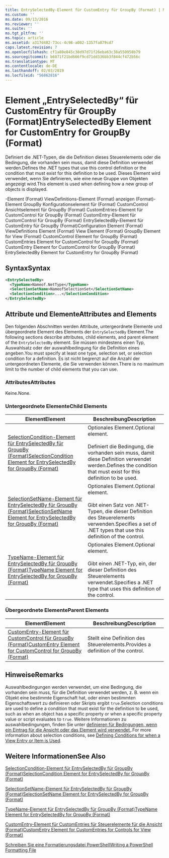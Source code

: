 ```yaml
---
title: EntrySelectedBy-Element für CustomEntry für GroupBy (Format) | Microsoft-Dokumentation
ms.custom: ''
ms.date: 09/13/2016
ms.reviewer: ''
ms.suite: ''
ms.tgt_pltfrm: ''
ms.topic: article
ms.assetid: a317d482-73cc-4c98-a002-1357fa879cd7
caps.latest.revision: 7
ms.openlocfilehash: cf1a80e845c38d97d71f26eba63c38a550958b79
ms.sourcegitcommit: b6871f21bd666f9cd71dd336bb3f844cf472b56c
ms.translationtype: MT
ms.contentlocale: de-DE
ms.lasthandoff: 02/03/2019
ms.locfileid: "56862816"
---
```

# <a name="entryselectedby-element-for-customentry-for-groupby-format"></a><span data-ttu-id="34f08-102">Element „EntrySelectedBy“ für CustomEntry für GroupBy (Format)</span><span class="sxs-lookup"><span data-stu-id="34f08-102">EntrySelectedBy Element for CustomEntry for GroupBy (Format)</span></span>

<span data-ttu-id="34f08-103">Definiert die .NET-Typen, die die Definition dieses Steuerelements oder die Bedingung, die vorhanden sein muss, damit diese Definition verwendet werden.</span><span class="sxs-lookup"><span data-stu-id="34f08-103">Defines the .NET types that use this control definition or the condition that must exist for this definition to be used.</span></span> <span data-ttu-id="34f08-104">Dieses Element wird verwendet, wenn Sie definieren, wie eine neue Gruppe von Objekten angezeigt wird.</span><span class="sxs-lookup"><span data-stu-id="34f08-104">This element is used when defining how a new group of objects is displayed.</span></span>

<span data-ttu-id="34f08-105">-Element (Format) ViewDefinitions-Element (Format) anzeigen (Format)-Element GroupBy Konfigurationselement für (Format) CustomControl Ansichtselement für GroupBy (Format) CustomEntries-Element für CustomControl für GroupBy (Format) CustomEntry-Element für CustomControl für GroupBy (Format) EntrySelectedBy-Element für CustomEntry für GroupBy (Format)</span><span class="sxs-lookup"><span data-stu-id="34f08-105">Configuration Element (Format) ViewDefinitions Element (Format) View Element (Format) GroupBy Element for View (Format) CustomControl Element for GroupBy (Format) CustomEntries Element for CustomControl for GroupBy (Format) CustomEntry Element for CustomControl for GroupBy (Format) EntrySelectedBy Element for CustomEntry for GroupBy (Format)</span></span>

## <a name="syntax"></a><span data-ttu-id="34f08-106">Syntax</span><span class="sxs-lookup"><span data-stu-id="34f08-106">Syntax</span></span>

```xml
<EntrySelectedBy>
  <TypeName>Nameof.NetType</TypeName>
  <SelectionSetName>NameofSelectionSet</SelectionSetName>
  <SelectionCondition>...</SelectionCondition>
</EntrySelectedBy>
```

## <a name="attributes-and-elements"></a><span data-ttu-id="34f08-107">Attribute und Elemente</span><span class="sxs-lookup"><span data-stu-id="34f08-107">Attributes and Elements</span></span>

<span data-ttu-id="34f08-108">Den folgenden Abschnitten werden Attribute, untergeordnete Elemente und übergeordnete Element des Elements der `EntrySelectedBy` Element.</span><span class="sxs-lookup"><span data-stu-id="34f08-108">The following sections describe attributes, child elements, and parent element of the `EntrySelectedBy` element.</span></span> <span data-ttu-id="34f08-109">Sie müssen mindestens einen Typ, Auswahlsatz oder der auswahlbedingung für die Definition eines angeben.</span><span class="sxs-lookup"><span data-stu-id="34f08-109">You must specify at least one type, selection set, or selection condition for a definition.</span></span> <span data-ttu-id="34f08-110">Es ist nicht begrenzt auf die Anzahl der untergeordneten Elemente, die Sie verwenden können.</span><span class="sxs-lookup"><span data-stu-id="34f08-110">There is no maximum limit to the number of child elements that you can use.</span></span>

### <a name="attributes"></a><span data-ttu-id="34f08-111">Attributes</span><span class="sxs-lookup"><span data-stu-id="34f08-111">Attributes</span></span>

<span data-ttu-id="34f08-112">Keine.</span><span class="sxs-lookup"><span data-stu-id="34f08-112">None.</span></span>

### <a name="child-elements"></a><span data-ttu-id="34f08-113">Untergeordnete Elemente</span><span class="sxs-lookup"><span data-stu-id="34f08-113">Child Elements</span></span>

|<span data-ttu-id="34f08-114">Element</span><span class="sxs-lookup"><span data-stu-id="34f08-114">Element</span></span>|<span data-ttu-id="34f08-115">Beschreibung</span><span class="sxs-lookup"><span data-stu-id="34f08-115">Description</span></span>|
|-------------|-----------------|
|[<span data-ttu-id="34f08-116">SelectionCondition-Element für EntrySelectedBy für GroupBy (Format)</span><span class="sxs-lookup"><span data-stu-id="34f08-116">SelectionCondition Element for EntrySelectedBy for GroupBy (Format)</span></span>](./selectioncondition-element-for-entryselectedby-for-groupby-format.md)|<span data-ttu-id="34f08-117">Optionales Element.</span><span class="sxs-lookup"><span data-stu-id="34f08-117">Optional element.</span></span><br /><br /> <span data-ttu-id="34f08-118">Definiert die Bedingung, die vorhanden sein muss, damit diese Definition verwendet werden.</span><span class="sxs-lookup"><span data-stu-id="34f08-118">Defines the condition that must exist for this definition to be used.</span></span>|
|[<span data-ttu-id="34f08-119">SelectionSetName-Element für EntrySelectedBy für GroupBy (Format)</span><span class="sxs-lookup"><span data-stu-id="34f08-119">SelectionSetName Element for EntrySelectedBy for GroupBy (Format)</span></span>](./selectionsetname-element-for-entryselectedby-for-groupby-format.md)|<span data-ttu-id="34f08-120">Optionales Element.</span><span class="sxs-lookup"><span data-stu-id="34f08-120">Optional element.</span></span><br /><br /> <span data-ttu-id="34f08-121">Gibt einen Satz von .NET-Typen, die dieser Definition des Steuerelements verwenden.</span><span class="sxs-lookup"><span data-stu-id="34f08-121">Specifies a set of .NET types that use this definition of the control.</span></span>|
|[<span data-ttu-id="34f08-122">TypeName-Element für EntrySelectedBy für GroupBy (Format)</span><span class="sxs-lookup"><span data-stu-id="34f08-122">TypeName Element for EntrySelectedBy for GroupBy (Format)</span></span>](./typename-element-for-entryselectedby-for-groupby-format.md)|<span data-ttu-id="34f08-123">Optionales Element.</span><span class="sxs-lookup"><span data-stu-id="34f08-123">Optional element.</span></span><br /><br /> <span data-ttu-id="34f08-124">Gibt einen .NET-Typ, ein, der dieser Definition des Steuerelements verwendet.</span><span class="sxs-lookup"><span data-stu-id="34f08-124">Specifies a .NET type that uses this definition of the control.</span></span>|

### <a name="parent-elements"></a><span data-ttu-id="34f08-125">Übergeordnete Elemente</span><span class="sxs-lookup"><span data-stu-id="34f08-125">Parent Elements</span></span>

|<span data-ttu-id="34f08-126">Element</span><span class="sxs-lookup"><span data-stu-id="34f08-126">Element</span></span>|<span data-ttu-id="34f08-127">Beschreibung</span><span class="sxs-lookup"><span data-stu-id="34f08-127">Description</span></span>|
|-------------|-----------------|
|[<span data-ttu-id="34f08-128">CustomEntry-Element für CustomControl für GroupBy (Format)</span><span class="sxs-lookup"><span data-stu-id="34f08-128">CustomEntry Element for CustomControl for GroupBy (Format)</span></span>](./customentry-element-for-customcontrol-for-groupby-format.md)|<span data-ttu-id="34f08-129">Stellt eine Definition des Steuerelements.</span><span class="sxs-lookup"><span data-stu-id="34f08-129">Provides a definition of the control.</span></span>|

## <a name="remarks"></a><span data-ttu-id="34f08-130">Hinweise</span><span class="sxs-lookup"><span data-stu-id="34f08-130">Remarks</span></span>

<span data-ttu-id="34f08-131">Auswahlbedingungen werden verwendet, um eine Bedingung, die vorhanden sein muss, für die Definition verwendet werden, z. B. wenn ein Objekt eine bestimmte Eigenschaft hat, oder einen bestimmten Eigenschaftswert zu definieren oder Skripts ergibt `true`.</span><span class="sxs-lookup"><span data-stu-id="34f08-131">Selection conditions are used to define a condition that must exist for the definition to be used, such as when an object has a specific property or when a specific property value or script evaluates to `true`.</span></span> <span data-ttu-id="34f08-132">Weitere Informationen zu auswahlbedingungen, finden Sie unter [definieren für Bedingungen, wenn ein Eintrag für die Ansicht oder das Element wird verwendet,](./defining-conditions-for-displaying-data.md).</span><span class="sxs-lookup"><span data-stu-id="34f08-132">For more information about selection conditions, see [Defining Conditions for when a View Entry or Item is Used](./defining-conditions-for-displaying-data.md).</span></span>

## <a name="see-also"></a><span data-ttu-id="34f08-133">Weitere Informationen</span><span class="sxs-lookup"><span data-stu-id="34f08-133">See Also</span></span>

[<span data-ttu-id="34f08-134">SelectionCondition-Element für EntrySelectedBy für GroupBy (Format)</span><span class="sxs-lookup"><span data-stu-id="34f08-134">SelectionCondition Element for EntrySelectedBy for GroupBy (Format)</span></span>](./selectioncondition-element-for-entryselectedby-for-groupby-format.md)

[<span data-ttu-id="34f08-135">SelectionSetName-Element für EntrySelectedBy für GroupBy (Format)</span><span class="sxs-lookup"><span data-stu-id="34f08-135">SelectionSetName Element for EntrySelectedBy for GroupBy (Format)</span></span>](./selectionsetname-element-for-entryselectedby-for-groupby-format.md)

[<span data-ttu-id="34f08-136">TypeName-Element für EntrySelectedBy für GroupBy (Format)</span><span class="sxs-lookup"><span data-stu-id="34f08-136">TypeName Element for EntrySelectedBy for GroupBy (Format)</span></span>](./typename-element-for-entryselectedby-for-groupby-format.md)

[<span data-ttu-id="34f08-137">CustomEntry-Element für CustomEntries für Steuerelemente für die Ansicht (Format)</span><span class="sxs-lookup"><span data-stu-id="34f08-137">CustomEntry Element for CustomEntries for Controls for View (Format)</span></span>](./customentry-element-for-customentries-for-controls-for-view-format.md)

[<span data-ttu-id="34f08-138">Schreiben Sie eine Formatierungsdatei PowerShell</span><span class="sxs-lookup"><span data-stu-id="34f08-138">Writing a PowerShell Formatting File</span></span>](./writing-a-powershell-formatting-file.md)
